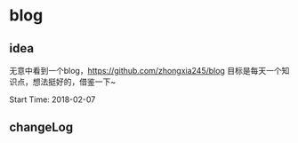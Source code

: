 # blog

## idea

无意中看到一个blog，https://github.com/zhongxia245/blog
目标是每天一个知识点，想法挺好的，借鉴一下~

Start Time: 2018-02-07

## changeLog